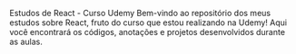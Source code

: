 Estudos de React - Curso Udemy
Bem-vindo ao repositório dos meus estudos sobre React, fruto do curso que estou realizando na Udemy! Aqui você encontrará os códigos, anotações e projetos desenvolvidos durante as aulas.